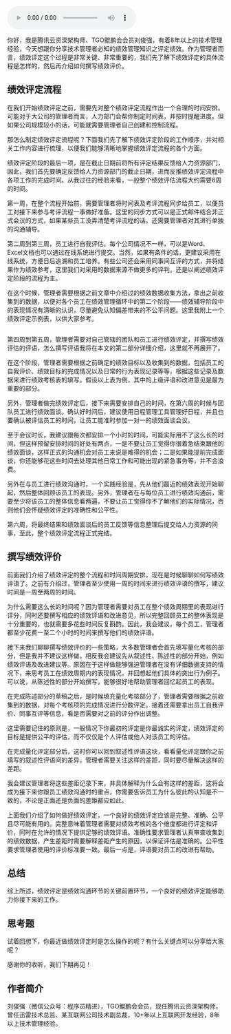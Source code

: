 <audio title="第124讲 _ 刘俊强：必知绩效管理知识之评定绩效" src="https://static001.geekbang.org/resource/audio/e1/d1/e11488c561d9864159fa584bba843fd1.mp3" controls="controls"></audio> 
<p>你好，我是腾讯云资深架构师、TGO鲲鹏会会员刘俊强，有着8年以上的技术管理经验，今天想跟你分享技术管理者必知的绩效管理知识之评定绩效。作为管理者而言，绩效评定这个过程是非常关键、非常重要的，我们先了解下绩效评定的具体流程是怎样的，然后再介绍如何撰写绩效评价。</p><h2>绩效评定流程</h2><p>在我们开始绩效评定之前，需要先对整个绩效评定流程作出一个合理的时间安排。可能对于大公司的管理者而言，人力部门会帮你制定时间表，并按时提醒进度。但如果公司规模较小的话，可能就需要管理者自己创建和控制流程。</p><p>那怎么制定绩效评定流程呢？下面我们先了解下绩效评定阶段的工作顺序，并对相关工作内容进行梳理，以便我们能够清晰地掌握绩效评定流程的各个方面。</p><p>绩效评定阶段的最后一项，是在截止日期前将所有评定结果反馈给人力资源部门，因此，我们首先要确定反馈给人力资源部门的截止日期，进而反推绩效评定流程中各项工作的完成时间。从我过往的经验来看，一般整个绩效评估流程大约需要6周的时间。</p><p>第一周，在整个流程开始前，需要管理者将时间表及考评流程同步给员工，以便员工对接下来参与考评流程一事做好准备。这里的同步方式可以是正式邮件结合非正式会议的方式，如果某些员工没弄清楚考评流程的话，还需要管理者对其进行单独的沟通辅导。</p><!-- [[[read_end]]] --><p>第二周到第三周，员工进行自我评估。每个公司情况不一样，可以是Word、Excel文档也可以通过在线系统进行提交。当然，如果有条件的话，更建议采用在线系统，方便日后追溯和员工培养。有些公司还会采用同事间互评的方式，并将结果作为绩效参考，这里我们对采用的数据来源不做更多的评判，还是以阐述绩效评定阶段的流程为主。</p><p>在这个时候，管理者需要根据之前文章中介绍过的绩效数据收集方法，拿出之前收集到的数据，以便对各个员工在绩效管理循环中的第二个阶段——绩效辅导阶段中的表现情况有清晰的认识，尽量避免认知偏差带来的不公平问题。这里我附上一个绩效评定示例表，以供大家参考。</p><p><img src="https://static001.geekbang.org/resource/image/1a/17/1a72d24916e726194a76908bf8842417.jpg" alt=""></p><p>第四周到第五周，管理者需要对自己管辖的团队和员工进行绩效评定，并撰写绩效评估的评语，怎么撰写评语我将在本文的第二部分详细介绍，这里就不再展开了。</p><p>在这个阶段，管理者需要根据之前确定的绩效目标以及收集到的数据，包括员工的自我评价、绩效目标的完成情况以及日常的行为表现记录等等，根据这些记录及数据来进行绩效考核表的填写。假设以上表为例，其中的上级评语和改进意见是最为重要的部分。</p><p>另外，管理者做完绩效评定后，接下来需要安排自己的时间，在第六周的时候与团队员工进行绩效面谈。确认好时间后，建议使用日程管理工具管理好日程，并且也要确认被评估员工的时间，让员工能准时参加一对一的绩效面谈会议。</p><p>至于会议时长，我建议跟每次都安排一个小时的时间，可能实际用不了这么长的时间，但这样预留安排时间的好处有两点，一是不要让员工觉得你很着急结束跟他的绩效面谈，这样正式的沟通机会对员工来说是难得的机会；二是如果能提前完成面谈，你还能够花这些时间去处理其他日常工作和可能出现的紧急事务等，并不会浪费。</p><p>另外在与员工进行绩效沟通时，一个实践经验是，先从他们最近的绩效表现开始聊起，然后整体回顾该员工的表现。另外，管理者在与每位员工进行绩效沟通前，需要至少将该员工的整体信息看两遍，不要让员工觉得你不了解他们的实际情况，否则他们会怀疑绩效评定的准确性和公平性。</p><p>第六周，将最终结果和绩效面谈后的员工反馈等信息整理后提交给人力资源的同事，至此，整个绩效评定流程正式完结。</p><h2>撰写绩效评价</h2><p>前面我们介绍了绩效评定的整个流程和时间周期安排，现在是时候聊聊如何写绩效评语了。之前有介绍过，管理者至少使用一周的时间来进行绩效评语的撰写，建议时间是一周至两周的时间。</p><p>为什么需要这么长的时间呢？因为管理者需要对员工在整个绩效周期里的表现进行评分，同时还要撰写相应的绩效评语和改进意见，所以完整回顾员工的整体表现是十分重要的，也就需要多花些时间反复斟酌。因此，我会建议，每个员工，管理者都至少花费一至二个小时的时间来撰写他们的绩效评语。</p><p>接下来我们聊聊撰写绩效评价的一些策略，大多数管理者会首先填写量化考核的部分，但是我并不建议这样做，相反我会建议先从叙述性、陈述性的部分开始，例如绩效评语及改进建议等。原因在于这样做能够强迫管理者在没有详细数据支持的情况下，来思考员工在绩效周期内的表现情况，并回想起他们具体的突出行为例子。可以说，从陈述性的部分开始撰写，能够很好地帮助管理者回忆起员工的表现。</p><p>在完成陈述部分的草稿之后，是时候填充量化考核部分了，管理者需要根据之前收集到的数据，对每个考核项的完成情况进行分数评定。接着还需要拿出员工自我评价、同事互评等信息，看是否需要对之前的评分作出调整。</p><p>这里需要记住的原则是，一般情况下你最初的评定是你最诚实的评定，绩效评定的目标是提供公平的评估，而不仅仅是个人评估或他人对该员工的评估。</p><p>在完成量化评定部分后，这时你可以回到叙述性评语这块，看看量化评定跟你之前填写的叙述性评语间的差异。管理者需要关注这样的差距，同时要尽量解决这样的差距。</p><p>我会建议管理者将这些差距记录下来，并具体解释为什么会有这样的差距，这将会成为接下来你跟员工绩效沟通时的重点，你需要告诉员工为什么彼此的认知是不一致的，不论是正面还是负面的差距都应如此。</p><p>上面我们介绍了如何做好绩效评定，一个良好的绩效评定应该是完整、准确、公平且尽可能有用的。完整意味着管理者需要对绩效考核的各个维度都进行评定和评价，同时在允许的情况下提供足够的绩效评语。准确性要求管理者认真审查收集到的绩效数据，产生差距时需要解释差距产生的原因，以保证评估是准确的。公平性要求管理者使用的评价标准要一致。最后一点是，评语要对员工的改进有帮助。</p><h2>总结</h2><p>综上所述，绩效评定是绩效沟通环节的关键前置环节，一个良好的绩效评定能够助力你接下来的工作。</p><h2>思考题</h2><p>试着回想下，你最近做绩效评定时是怎么操作的呢？有什么关键点可以分享给大家呢？</p><p>感谢你的收听，我们下期再见！</p><h2>作者简介</h2><p>刘俊强（微信公众号：程序员精进），TGO鲲鹏会会员，现任腾讯云资深架构师，曾任迅雷技术总监、某互联网公司技术副总裁，10+年以上互联网开发经验，8年以上技术管理经验。</p><p></p>